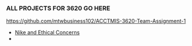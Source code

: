 ### ALL PROJECTS FOR 3620 GO HERE


https://github.com/mtwbusiness102/ACCTMIS-3620-Team-Assignment-1

- <a href="https://github.com/mtwbusiness102/ACCTMIS-3620-Team-Assignment-1"> Nike and Ethical Concerns </a>
-

